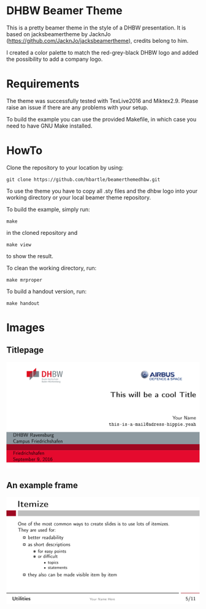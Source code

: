 # DHBW Beamer Theme

This is a pretty beamer theme in the style of a DHBW presentation.
It is based on jacksbeamertheme by JacknJo (https://github.com/JacknJo/jacksbeamertheme), credits belong to him.

I created a color palette to match the red-grey-black DHBW logo and added the possibility to add a company logo.


# Requirements
The theme was successfully tested with TexLive2016 and Miktex2.9.
Please raise an issue if there are any problems with your setup.

To build the example you can use the provided Makefile, in which case you need to have GNU Make installed.


# HowTo
Clone the repository to your location by using:

    git clone https://github.com/hbartle/beamerthemedhbw.git

To use the theme you have to copy all .sty files and the dhbw logo into your working directory or your local beamer theme repository.

To build the example, simply run:

	make 

in the cloned repository and

	make view 

to show the result.

To clean the working directory, run:

	make mrproper

To build a handout version, run:

	make handout



# Images
## Titlepage
![alt text](images/titlepage.PNG?raw=true "Titlepage")

## An example frame
![alt text](images/frame.PNG?raw=true "Example Frame")


